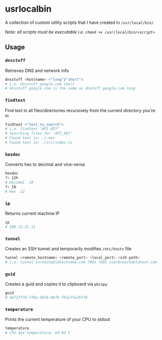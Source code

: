 # usrlocalbin

A collection of custom utility scripts that I have created in `/usr/local/bin/`

*Note: all scripts must be executable i.e. `chmod +x /usr/local/bin/<script>`*

## Usage

### `dnsstuff`
Retrieves DNS and network info
```bash
dnsstuff <hostname> <"long"/"short">
# i.e. dnsstuff google.com short
# dnsstuff google.com is the same as dnstuff google.com long
```

### `findtext`
Find text in all files/directories recursively from the current directory you're in
```bash
findtext <"text_to_search">
# i.e. findtext "API_KEY"
# Searching files for 'API_KEY'
# Found text in: ./.env
# Found text in: ./src/index.ts
```

### `hexdec`
Converts hex to decimal and vice-versa
```bash
hexdec
?> 12h
# Decimal  18
?> 18
# Hex  12
```

### `ip`
Returns current machine IP
```bash
ip
# 108.72.21.11
```

### `tunnel`
Creates an SSH tunnel and temporarily modifies `/etc/hosts` file
```bash
tunnel <remote_hostname> <remote_port> <local_port> <ssh path>
# i.e. tunnel unreachablehostname.com 7001 7001 user@reachablehost.com
```

###  `guid`
Creates a guid and copies it to clipboard via `pbcopy`
```bash
guid
# def27f76-ff8e-481b-8b7b-f01e75e2bff8
```

### `temperature`
Prints the current temperature of your CPU to stdout
```bash
temperature
# CPU die temperature: 64.83 C
```
